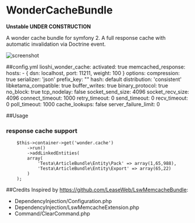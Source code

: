 WonderCacheBundle 
=================

__Unstable UNDER CONSTRUCTION__

A wonder cache bundle for symfony 2. A full response cache with automatic invalidation via Doctrine event.

![screenshot](https://raw.github.com/lioshi/WonderCacheBundle/master/Resources/images/wondercache_workflow.png)


##config.yml
lioshi_wonder_cache:
    activated: true
    memcached_response:
        hosts: 
            - { dsn: localhost, port: 11211, weight: 100 }
        options:
            compression: true
            serializer: 'json'
            prefix_key: ""
            hash: default
            distribution: 'consistent'
            libketama_compatible: true
            buffer_writes: true
            binary_protocol: true
            no_block: true
            tcp_nodelay: false
            socket_send_size: 4096
            socket_recv_size: 4096
            connect_timeout: 1000
            retry_timeout: 0
            send_timeout: 0
            recv_timeout: 0
            poll_timeout: 1000
            cache_lookups: false
            server_failure_limit: 0

##Usage
### response cache support  
        $this->container->get('wonder.cache')
            ->run()
            ->addLinkedEntities(
            array(
                'Testa\ArticleBundle\Entity\Pack' => array(1,65,988), 
                'Testa\ArticleBundle\Entity\Export' => array(65,22)
            )
        );

##Credits
Inspired by https://github.com/LeaseWeb/LswMemcacheBundle:
- DependencyInjection/Configuration.php
- DependencyInjection/LswMemcacheExtension.php
- Command/ClearCommand.php

